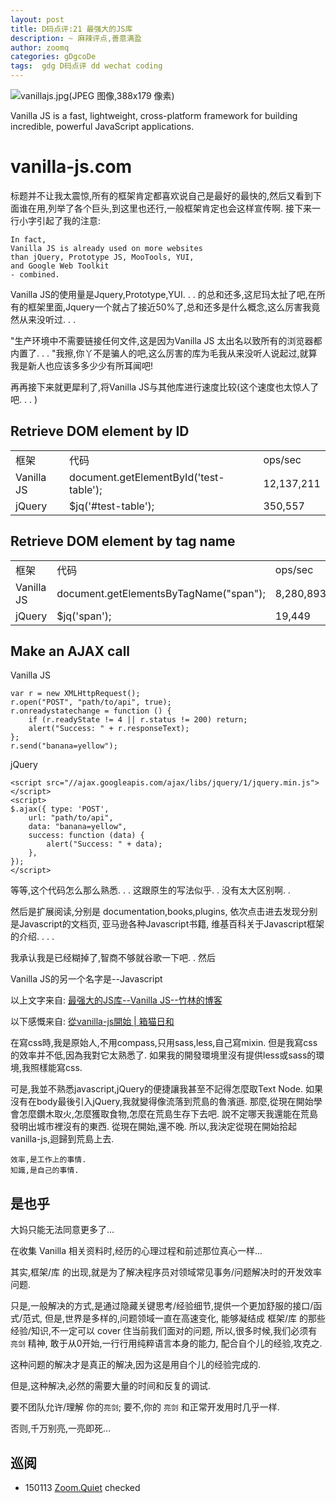 ```yaml
---
layout: post
title: D码点评:21 最强大的JS库
description: ~ 麻辣评点,善意满盈
author: zoomq
categories: gDgcoDe
tags:  gdg D码点评 dd wechat coding
---
```


![vanillajs.jpg(JPEG 图像,388x179 像素)](http://webification.com/wp-content/uploads/2012/09/vanillajs.jpg)

Vanilla JS is a fast, lightweight, cross-platform framework
for building incredible, powerful JavaScript applications.

<!--more-->


# vanilla-js.com

标题并不让我太震惊,所有的框架肯定都喜欢说自己是最好的最快的,然后又看到下面谁在用,列举了各个巨头,到这里也还行,一般框架肯定也会这样宣传啊. 接下来一行小字引起了我的注意:

    In fact, 
    Vanilla JS is already used on more websites 
    than jQuery, Prototype JS, MooTools, YUI, 
    and Google Web Toolkit 
    - combined.

Vanilla JS的使用量是Jquery,Prototype,YUI. . . 的总和还多,这尼玛太扯了吧,在所有的框架里面,Jquery一个就占了接近50%了,总和还多是什么概念,这么厉害我竟然从来没听过. . . 


"生产环境中不需要链接任何文件,这是因为Vanilla JS 太出名以致所有的浏览器都内置了. . . "我擦,你丫不是骗人的吧,这么厉害的库为毛我从来没听人说起过,就算我是新人也应该多多少少有所耳闻吧!


再再接下来就更犀利了,将Vanilla JS与其他库进行速度比较(这个速度也太惊人了吧. . . )

## Retrieve DOM element by ID

<table>
    <tr>
        <td>框架
        </td>
        <td>代码
        </td>
        <td>ops/sec
        </td>
    </tr>
    <tr>
        <td>Vanilla JS 
        </td>
        <td>document.getElementById('test-table');
        </td>
        <td>12,137,211
        </td>
    </tr>
    <tr>
        <td>jQuery
        </td>
        <td>$jq('#test-table');
        </td>
        <td>350,557
        </td>
    </tr>
</table>

## Retrieve DOM element by tag name

<table>
    <tr>
        <td>框架
        </td>
        <td>代码
        </td>
        <td>ops/sec
        </td>
    </tr>
    <tr>
        <td>Vanilla JS 
        </td>
        <td>    document.getElementsByTagName("span");
        </td>
        <td>8,280,893
        </td>
    </tr>
    <tr>
        <td>jQuery
        </td>
        <td>$jq('span');
        </td>
        <td>19,449
        </td>
    </tr>
</table>


## Make an AJAX call

Vanilla JS

    var r = new XMLHttpRequest(); 
    r.open("POST", "path/to/api", true); 
    r.onreadystatechange = function () { 
        if (r.readyState != 4 || r.status != 200) return; 
        alert("Success: " + r.responseText); 
    }; 
    r.send("banana=yellow");

jQuery

    <script src="//ajax.googleapis.com/ajax/libs/jquery/1/jquery.min.js"></script> 
    <script> 
    $.ajax({ type: 'POST', 
        url: "path/to/api", 
        data: "banana=yellow", 
        success: function (data) { 
            alert("Success: " + data); 
        }, 
    }); 
    </script>


等等,这个代码怎么那么熟悉. . . 
这跟原生的写法似乎. . 没有太大区别啊. .  

然后是扩展阅读,分别是
documentation,books,plugins,
依次点击进去发现分别是Javascript的文档页,
亚马逊各种Javascript书籍,
维基百科关于Javascript框架的介绍. . . . 

我承认我是已经糊掉了,智商不够就谷歌一下吧. . 然后


Vanilla JS的另一个名字是--Javascript


以上文字来自: [最强大的JS库--Vanilla JS--竹林的博客](http://www.ziyang.me/blog.php?id=24)

以下感慨来自:
[從vanilla-js開始 | 箱猫日和](http://blog.gssxgss.me/back-to-js/)


在寫css時,我是原始人,不用compass,只用sass,less,自己寫mixin. 
但是我寫css的效率并不低,因為我對它太熟悉了. 
如果我的開發環境里沒有提供less或sass的環境,我照樣能寫css. 

可是,我並不熟悉javascript,jQuery的便捷讓我甚至不記得怎麼取Text Node. 
如果沒有在body最後引入jQuery,我就變得像流落到荒島的魯濱遜. 
那麼,從現在開始學會怎麼鑽木取火,怎麼獲取食物,怎麼在荒島生存下去吧. 
說不定哪天我還能在荒島發明出城市裡沒有的東西. 
從現在開始,還不晚. 
所以,我決定從現在開始拾起vanilla-js,迴歸到荒島上去. 

    效率,是工作上的事情. 
    知識,是自己的事情. 


## 是也乎

大妈只能无法同意更多了...

在收集 Vanilla 相关资料时,经历的心理过程和前述那位真心一样...

其实,框架/库 的出现,就是为了解决程序员对领域常见事务/问题解决时的开发效率问题.

只是,一般解决的方式,是通过隐藏关键思考/经验细节,提供一个更加舒服的接口/函式/范式,
但是,世界是多样的,问题领域一直在高速变化,
能够凝结成 框架/库 的那些经验/知识,不一定可以 cover 住当前我们面对的问题,
所以,很多时候,我们必须有 `亮剑` 精神,
敢于从0开始,一行行用纯粹语言本身的能力,
配合自个儿的经验,攻克之.

这种问题的解决才是真正的解决,因为这是用自个儿的经验完成的.

但是,这种解决,必然的需要大量的时间和反复的调试.

要不团队允许/理解 你的`亮剑`;
要不,你的 `亮剑` 和正常开发用时几乎一样.

否则,千万别亮,一亮即死...






## 巡阅
- 150113 [Zoom.Quiet](http://zoomquiet.io/) checked




